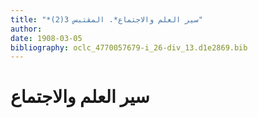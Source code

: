 ```yaml
---
title: "*سير العلم والاجتماع*. المقتبس 3(2)"
author: 
date: 1908-03-05
bibliography: oclc_4770057679-i_26-div_13.d1e2869.bib
---
```




#  سير العلم والاجتماع 

     